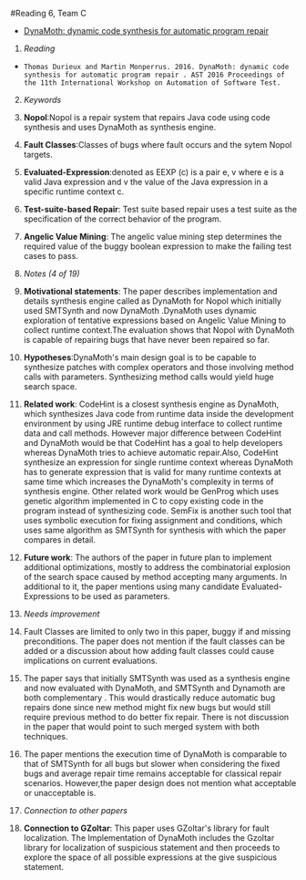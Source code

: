 #Reading 6, Team C
* [DynaMoth: dynamic code synthesis for automatic program repair](http://dl.acm.org/citation.cfm?id=2896931)

1. *Reading*
  + 	Thomas Durieux and Martin Monperrus. 2016. DynaMoth: dynamic code synthesis for automatic program repair . AST 2016 Proceedings of the 11th International Workshop on Automation of Software Test.
2. *Keywords*

  1. **Nopol**:Nopol is a repair system that repairs Java code using code synthesis and uses DynaMoth as synthesis engine.
  2. **Fault Classes**:Classes of bugs where fault occurs and the sytem Nopol targets.
  3. **Evaluated-Expression**:denoted as EEXP (c) is a pair e, v where e is a valid Java expression and v the value of the Java expression in a specific runtime context c.
  4. **Test-suite-based Repair**: Test suite based repair uses a test suite as the specification of the correct behavior of the program.
  5. **Angelic Value Mining**: The angelic value mining step determines the required value of the buggy boolean expression to make the failing test cases to pass.

3. *Notes (4 of 19)*
  1. **Motivational statements**: The paper describes implementation and details synthesis engine called as DynaMoth for Nopol which initially used SMTSynth and now DynaMoth .DynaMoth uses dynamic exploration of tentative expressions based on Angelic Value Mining to collect runtime context.The evaluation shows that Nopol with DynaMoth is capable of repairing bugs that have never been
repaired so far.

  2. **Hypotheses**:DynaMoth's main design goal is to be capable to synthesize patches with complex operators and those involving method calls with parameters. Synthesizing method calls would yield huge search space.

  3. **Related work**: CodeHint is a closest synthesis engine as DynaMoth, which synthesizes Java code from runtime data inside the development environment by using JRE runtime debug interface to collect runtime data and call methods. However major difference between CodeHint and DynaMoth would be that CodeHint has a goal to help developers whereas DynaMoth tries to achieve automatic repair.Also, CodeHint synthesize an expression for single runtime context whereas DynaMoth has to generate expression that is valid for many runtime contexts at same time which increases the DynaMoth's complexity in terms of synthesis engine.
  Other related work would be GenProg which uses genetic algorithm implemented in C to copy existing code in the program instead of synthesizing code. SemFix is another such tool that uses symbolic execution for fixing assignment and conditions, which uses same algorithm as SMTSynth for synthesis with which the paper compares in detail.

  4. **Future work**: The authors of the paper in future plan to implement additional optimizations, mostly to address the combinatorial explosion of the search space caused by method accepting many arguments. In additional to it, the paper mentions using many candidate Evaluated-Expressions to be used as parameters.

4. *Needs improvement*
  1. Fault Classes are limited to only two in this paper, buggy if and missing preconditions. The paper does not mention if the fault classes can be added or a discussion about how adding fault classes could cause implications on current evaluations.
  2. The paper says that initially SMTSynth was used as a synthesis engine and now evaluated with DynaMoth, and SMTSynth and Dynamoth are both complementary . This would drastically reduce automatic bug repairs done since new method might fix new bugs but would still require previous method to do better fix repair. There is not discussion in the paper that would point to such merged system with both techniques.
  3. The paper mentions the execution time of DynaMoth is comparable to that of SMTSynth for all bugs but slower when considering the fixed bugs and average repair time remains acceptable for classical repair scenarios. However,the paper design does not mention what acceptable or unacceptable is.

5. *Connection to other papers*
  1. **Connection to GZoltar**: This paper uses GZoltar's library for fault localization. The Implementation of DynaMoth includes the Gzoltar library for localization of suspicious statement and then proceeds to explore the space of all possible expressions at the give suspicious statement.
